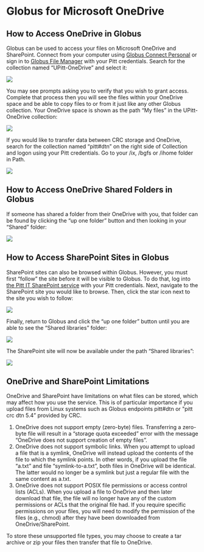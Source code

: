 # Globus for Microsoft OneDrive

## How to Access OneDrive in Globus

Globus can be used to access your files on Microsoft OneDrive and SharePoint. Connect from your computer 
using [Globus Connect Personal](https://www.globus.org/globus-connect-personal) or sign in to 
[Globus File Manager](https://app.globus.org/) with your Pitt credentials. Search for the collection 
named “UPitt-OneDrive” and select it:

![](../../_assets/img/data-management/gonedrive1.png)

You may see prompts asking you to verify that you wish to grant access. Complete that process then you will see the 
files within your OneDrive space and be able to copy files to or from it just like any other Globus collection. Your 
OneDrive space is shown as the path “My files” in the UPitt-OneDrive collection:

![](../../_assets/img/data-management/gonedrive2.png)

If you would like to transfer data between CRC storage and OneDrive, search for the collection named “pitt#dtn” on the 
right side of Collection and logon using your Pitt credentials. Go to your /ix, /bgfs or /ihome folder in Path.

![](../../_assets/img/data-management/gonedrive3.png)

## How to Access OneDrive Shared Folders in Globus

If someone has shared a folder from their OneDrive with you, that folder can be found by clicking the “up one folder” 
button and then looking in your “Shared” folder:

![](../../_assets/img/data-management/gonedrive4.png)

## How to Access SharePoint Sites in Globus

SharePoint sites can also be browsed within Globus. However, you must first “follow” the site before it will be visible 
to Globus. To do that, log into [the Pitt IT SharePoint service](https://pitt.sharepoint.com/_layouts/15/sharepoint.aspx) 
with your Pitt credentials. Next, navigate to the SharePoint site you would like to browse. Then, click the star icon 
next to the site you wish to follow:

![](../../_assets/img/data-management/gonedrive5.png)

Finally, return to Globus and click the “up one folder” button until you are able to see the “Shared libraries” folder:

![](../../_assets/img/data-management/gonedrive6.png)

The SharePoint site will now be available under the path “Shared libraries”:

![](../../_assets/img/data-management/gonedrive7.png)

## OneDrive and SharePoint Limitations

OneDrive and SharePoint have limitations on what files can be stored, which may affect how you use the service. This is 
of particular importance if you upload files from Linux systems such as Globus endpoints pitt#dtn or "pitt crc dtn 5.4” 
provided by CRC.

<ol>
	<li value="NaN">OneDrive does not support empty (zero-byte) files. Transferring a zero-byte file will result in a “storage quota exceeded” error with the message “OneDrive does not support creation of empty files”.</li>
	<li value="NaN">OneDrive does not support symbolic links. When you attempt to upload a file that is a symlink, OneDrive will instead upload the contents of the file to which the symlink points. In other words, if you upload the file “a.txt” and file “symlink-to-a.txt”, both files in OneDrive will be identical. The latter would no longer be a symlink but just a regular file with the same content as a.txt.</li>
	<li value="NaN">OneDrive does not support POSIX file permissions or access control lists (ACLs). When you upload a file to OneDrive and then later download that file, the file will no longer have any of the custom permissions or ACLs that the original file had. If you require specific permissions on your files, you will need to modify the permission of the files (e.g., chmod) after they have been downloaded from OneDrive/SharePoint.</li>
</ol>

To store these unsupported file types, you may choose to create a tar archive or zip your files then transfer that 
file to OneDrive.
